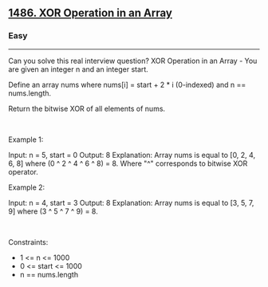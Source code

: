 <h2><a href="https://leetcode.com/problems/xor-operation-in-an-array/">1486. XOR Operation in an Array</a></h2><h3>Easy</h3><hr>Can you solve this real interview question? XOR Operation in an Array - You are given an integer n and an integer start.

Define an array nums where nums[i] = start + 2 * i (0-indexed) and n == nums.length.

Return the bitwise XOR of all elements of nums.

 

Example 1:


Input: n = 5, start = 0
Output: 8
Explanation: Array nums is equal to [0, 2, 4, 6, 8] where (0 ^ 2 ^ 4 ^ 6 ^ 8) = 8.
Where "^" corresponds to bitwise XOR operator.


Example 2:


Input: n = 4, start = 3
Output: 8
Explanation: Array nums is equal to [3, 5, 7, 9] where (3 ^ 5 ^ 7 ^ 9) = 8.


 

Constraints:

 * 1 <= n <= 1000
 * 0 <= start <= 1000
 * n == nums.length